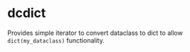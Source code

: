 # dcdict

Provides simple iterator to convert dataclass to dict to allow `dict(my_dataclass)` functionality.
